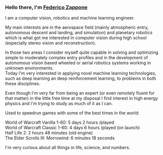 ### Hello there, I'm [Federico Zappone](https://federicozappone.github.io)<br>

I am a computer vision, robotics and machine learning engineer.


My main interests are in the aerospace field (mainly atmospheric entry, autonomous descent and landing, and simulation) and planetary robotics which is what got me interested in computer vision during high school (especially stereo vision and reconstruction).


In those two areas I consider myself quite capable in solving and optimizing simple to moderately complex entry profiles and in the development of autonomous vision based wheeled or aerial robotics systems working in unknown environments.\
Today I'm very interested in applying novel machine learning technologies, such as deep learning an deep reinforcement learning, to problems in both these disciplines.


Even though I'm very far from being an expert (or even remotely fluent for that matter) in the little free time at my disposal I find interest in high energy physics and I'm trying to study as much of it as I can.

Used to speedrun games with some of the best times in the world:

World of Warcraft Vanilla 1-60: 5 days 2 hours /played\
World of Warcraft Classic 1-60: 4 days 6 hours /played (on launch)\
Half Life 2: 2 hours 48 minutes (old engine)\
The Elder Scrolls III: Morrowind: 6 minutes 18 seconds

I'm very curious about all things in life, science, and numbers.
